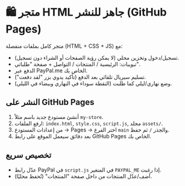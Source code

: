 # 🛍️ متجر HTML جاهز للنشر (GitHub Pages)

متجر كامل بملفات منفصلة (HTML + CSS + JS) مع:
- تسجيل/دخول وتخزين محلي (لا يمكن رؤية الصفحات أو الشراء دون تسجيل).
- تبويبات: الرئيسية / المنتجات / التواصل + صفحة "طلباتي".
- الدفع عبر PayPal.me الخاص بك.
- تسليم سيريال تلقائي بعد الدفع (تأكيد يدوي بزر "لقد دفعت").
- وضع نهاري/ليلي كما طلبت (النقطة سوداء في النهاري وبيضاء في الليلي).

## النشر على GitHub Pages
1) أنشئ مستودع جديد باسم مثلاً `my-store`.
2) ارفع الملفات: `index.html`, `style.css`, `script.js`, مجلد `assets/`.
3) من إعدادات المستودع → Pages → اختر الفرع `main` والجذر `/` ثم حفظ.
4) بعد دقائق سيعمل الموقع على رابط GitHub Pages الخاص بك.

## تخصيص سريع
- عدّل رابط PayPal في `script.js` في المتغير `PAYPAL_ME` إذا رغبت.
- أضف/عدّل المنتجات من داخل صفحة "المنتجات" (تُحفظ محليًا).
